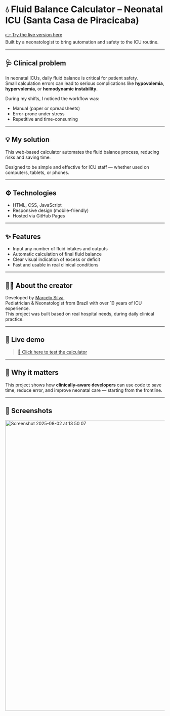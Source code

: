 # 💧 Fluid Balance Calculator – Neonatal ICU (Santa Casa de Piracicaba)

[👉 Try the live version here](https://marcelosilva2604.github.io/calculadora-santacasapiracicaba/)  
Built by a neonatologist to bring automation and safety to the ICU routine.

---

## 🩺 Clinical problem

In neonatal ICUs, daily fluid balance is critical for patient safety.  
Small calculation errors can lead to serious complications like **hypovolemia**, **hypervolemia**, or **hemodynamic instability**.

During my shifts, I noticed the workflow was:
- Manual (paper or spreadsheets)
- Error-prone under stress
- Repetitive and time-consuming

---

## 💡 My solution

This web-based calculator automates the fluid balance process, reducing risks and saving time.

Designed to be simple and effective for ICU staff — whether used on computers, tablets, or phones.

---

## ⚙️ Technologies

- HTML, CSS, JavaScript
- Responsive design (mobile-friendly)
- Hosted via GitHub Pages

---

## ✨ Features

- Input any number of fluid intakes and outputs
- Automatic calculation of final fluid balance
- Clear visual indication of excess or deficit
- Fast and usable in real clinical conditions

---

## 👨‍⚕️ About the creator

Developed by [Marcelo Silva](https://www.linkedin.com/in/marcelocarvalhosilva),  
Pediatrician & Neonatologist from Brazil with over 10 years of ICU experience.  
This project was built based on real hospital needs, during daily clinical practice.

---

## 🚀 Live demo

> [🔗 Click here to test the calculator](https://marcelosilva2604.github.io/calculadora-santacasapiracicaba/)

---

## 🧠 Why it matters

This project shows how **clinically-aware developers** can use code to save time, reduce error, and improve neonatal care — starting from the frontline.

---

## 📸 Screenshots
<img width="1895" height="920" alt="Screenshot 2025-08-02 at 13 50 07" src="https://github.com/user-attachments/assets/5b5bb724-353f-4b69-8ea1-d51e200b2424" />

